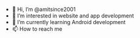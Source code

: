 - 👋 Hi, I’m @amitsince2001
- 👀 I’m interested in website and app development
- 🌱 I’m currently learning Android development
- 📫 How to reach me 



<!---
amitsince2001/amitsince2001 is a ✨ special ✨ repository because its `README.md` (this file) appears on your GitHub profile.
You can click the Preview link to take a look at your changes.
--->
